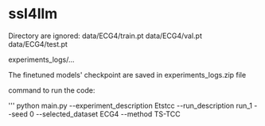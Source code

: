 # ssl4llm

Directory are ignored:
data/ECG4/train.pt
data/ECG4/val.pt
data/ECG4/test.pt 

experiments_logs/...

The finetuned models' checkpoint are saved in experiments_logs.zip file

command to run the code:

'''
python main.py --experiment_description Etstcc --run_description run_1 --seed 0 --selected_dataset ECG4 --method TS-TCC


